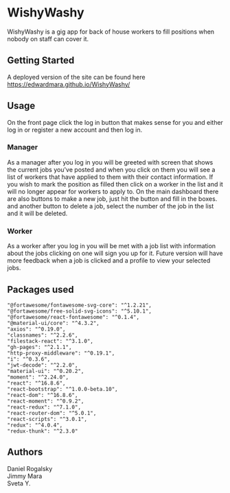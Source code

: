 # WishyWashy
WishyWashy is a gig app for back of house workers to fill positions when nobody on staff can cover it.

## Getting Started
A deployed version of the site can be found here https://edwardmara.github.io/WishyWashy/

## Usage
On the front page click the log in button that makes sense for you and either log in or register a new account and then log in.

### Manager
As a manager after you log in you will be greeted with screen that shows the current jobs you've posted and when you click on them you will see a list of workers that have applied to them with their contact information. If you wish to mark the position as filled then click on a worker in the list and it will no longer appear for workers to apply to. On the main dashboard there are also buttons to make a new job, just hit the button and fill in the boxes. and another button to delete a job, select the number of the job in the list and it will be deleted.

### Worker
As a worker after you log in you will be met with a job list with information about the jobs clicking on one will sign you up for it. Future version will have more feedback when a job is clicked and a profile to view your selected jobs.

## Packages used
    "@fortawesome/fontawesome-svg-core": "^1.2.21",
    "@fortawesome/free-solid-svg-icons": "^5.10.1",
    "@fortawesome/react-fontawesome": "^0.1.4",
    "@material-ui/core": "^4.3.2",
    "axios": "^0.19.0",
    "classnames": "^2.2.6",
    "filestack-react": "^3.1.0",
    "gh-pages": "^2.1.1",
    "http-proxy-middleware": "^0.19.1",
    "i": "^0.3.6",
    "jwt-decode": "^2.2.0",
    "material-ui": "^0.20.2",
    "moment": "^2.24.0",
    "react": "^16.8.6",
    "react-bootstrap": "^1.0.0-beta.10",
    "react-dom": "^16.8.6",
    "react-moment": "^0.9.2",
    "react-redux": "^7.1.0",
    "react-router-dom": "^5.0.1",
    "react-scripts": "^3.0.1",
    "redux": "^4.0.4",
    "redux-thunk": "^2.3.0"

## Authors
Daniel Rogalsky  
Jimmy Mara  
Sveta Y.  
